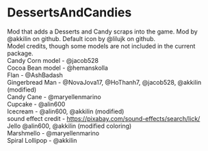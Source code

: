 # DessertsAndCandies
Mod that adds a Desserts and Candy scraps into the game. Mod by @akkilin on github. Default icon by @lilujk on github.  
Model credits, though some models are not included in the current package.  
Candy Corn model - @jacob528  
Cocoa Bean model - @hemanskolla  
Flan - @AshBadash  
Gingerbread Man - @NovaJova17, @HoThanh7, @jacob528, @akkilin (modified)  
Candy Cane - @maryellenmarino  
Cupcake - @alin600  
Icecream - @alin600, @akkilin (modified)  
  sound effect credit - https://pixabay.com/sound-effects/search/lick/  
Jello @alin600, @akkilin (modified coloring)  
Marshmello - @maryellenmarino  
Spiral Lollipop - @akkilin  
